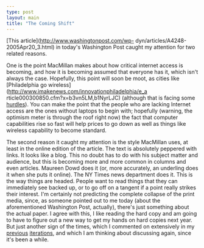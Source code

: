 ```yaml
---
type: post
layout: main
title: "The Coming Shift"
---
```

[This article](http://www.washingtonpost.com/wp-
dyn/articles/A4248-2005Apr20_3.html) in today's Washington Post caught my
attention for two related reasons.

  
One is the point MacMillan makes about how critical internet access is
becoming, and how it is becoming assumed that everyone has it, which isn't
always the case. Hopefully, this point will soon be moot, as cities like
[Philadelphia go wireless](http://www.imakenews.com/innovationphiladelphia/e_a
rticle000300850.cfm?x=b3vn5LM,b1NyrLJC) (although that is facing some
[hurdles](http://www.post-gazette.com/pg/04329/416768.stm)). You can make the
point that the people who are lacking Internet access are the ones without
laptops to begin with; hopefully (warning, the optimism meter is through the
roof right now) the fact that computer capabilities rise so fast will help
prices to go down as well as things like wireless capability to become
standard.

  
The second reason it caught my attention is the style MacMillan uses, at least
in the online edition of the article. The text is absolutely peppered with
links. It looks like a blog. This no doubt has to do with his subject matter
and audience, but this is becoming more and more common in columns and even
articles. Maureen Dowd does it (or, more accurately, an underling does it when
she puts it online). The NY Times news department does it. This is the way
things are headed. People want to read things that they can immediately see
backed up, or to go off on a tangent if a point really strikes their interest.
I'm certainly not predicting the complete collapse of the print media, since,
as someone pointed out to me today (about the aforementioned Washington Post,
actually), there's just something about the actual paper. I agree with this, I
like reading the hard copy and am going to have to figure out a new way to get
my hands on hard copies next year. But just another sign of the times, which I
commented on extensively in my
[previous](http://www.livejournal.com/users/ironmanbretta)
[iterations](http://www.princeton.edu/~abrett/oldindex), and which I am
thinking about discussing again, since it's been a while.

